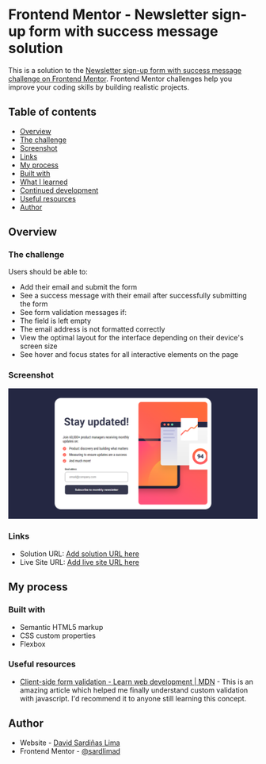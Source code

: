 # Frontend Mentor - Newsletter sign-up form with success message solution

This is a solution to the [Newsletter sign-up form with success message challenge on Frontend Mentor](https://www.frontendmentor.io/challenges/newsletter-signup-form-with-success-message-3FC1AZbNrv). Frontend Mentor challenges help you improve your coding skills by building realistic projects.

## Table of contents

- [Overview](#overview)
 - [The challenge](#the-challenge)
 - [Screenshot](#screenshot)
 - [Links](#links)
- [My process](#my-process)
 - [Built with](#built-with)
 - [What I learned](#what-i-learned)
 - [Continued development](#continued-development)
 - [Useful resources](#useful-resources)
- [Author](#author)

## Overview

### The challenge

Users should be able to:

- Add their email and submit the form
- See a success message with their email after successfully submitting the form
- See form validation messages if:
 - The field is left empty
 - The email address is not formatted correctly
- View the optimal layout for the interface depending on their device's screen size
- See hover and focus states for all interactive elements on the page

### Screenshot

![](./assets/screenshot-signup.png)

### Links

- Solution URL: [Add solution URL here](https://your-solution-url.com)
- Live Site URL: [Add live site URL here](https://your-live-site-url.com)

## My process

### Built with

- Semantic HTML5 markup
- CSS custom properties
- Flexbox

### Useful resources

- [Client-side form validation - Learn web development | MDN](https://developer.mozilla.org/en-US/docs/Learn/Forms/Form_validation) - This is an amazing article which helped me finally understand custom validation with javascript. I'd recommend it to anyone still learning this concept.

## Author

- Website - [David Sardiñas Lima](https://www.sardlimad.com)
- Frontend Mentor - [@sardlimad](https://www.frontendmentor.io/profile/sardlimad)